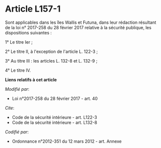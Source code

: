 # Article L157-1

Sont applicables dans les îles Wallis et Futuna, dans leur rédaction résultant de la                                   loi n°
2017-258 du 28 février 2017 relative à la sécurité publique, les dispositions suivantes : 

1° Le titre Ier ; 

2° Le titre II, à l'exception de l'article L. 122-3 ; 

3° Au titre III : les articles L. 132-8 et L. 132-9 ; 

4° Le titre IV.

**Liens relatifs à cet article**

_Modifié par_:

  - Loi n°2017-258 du 28 février 2017 - art. 40

_Cite_:

  - Code de la sécurité intérieure - art. L122-3
  - Code de la sécurité intérieure - art. L132-8

_Codifié par_:

  - Ordonnance n°2012-351 du 12 mars 2012 - art. Annexe

